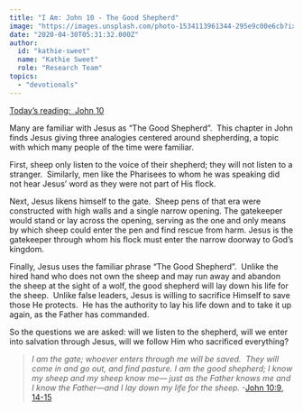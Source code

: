 ```yaml
---
title: "I Am: John 10 - The Good Shepherd"
image: "https://images.unsplash.com/photo-1534113961344-295e9c00e6cb?ixlib=rb-1.2.1&q=85&fm=jpg&crop=entropy&cs=srgb&ixid=eyJhcHBfaWQiOjk2NjF9"
date: "2020-04-30T05:31:32.000Z"
author:
  id: "kathie-sweet"
  name: "Kathie Sweet"
  role: "Research Team"
topics:
  - "devotionals"
---
```

[Today’s reading:  John 10][jhn10]

Many are familiar with Jesus as “The Good Shepherd”.  This chapter in John finds Jesus giving three analogies centered around shepherding, a topic with which many people of the time were familiar.  

First, sheep only listen to the voice of their shepherd; they will not listen to a stranger.  Similarly, men like the Pharisees to whom he was speaking did not hear Jesus’ word as they were not part of His flock.  

Next, Jesus likens himself to the gate.  Sheep pens of that era were constructed with high walls and a single narrow opening. The gatekeeper would stand or lay across the opening, serving as the one and only means by which sheep could enter the pen and find rescue from harm. Jesus is the gatekeeper through whom his flock must enter the narrow doorway to God’s kingdom. 

Finally, Jesus uses the familiar phrase “The Good Shepherd”.  Unlike the hired hand who does not own the sheep and may run away and abandon the sheep at the sight of a wolf, the good shepherd will lay down his life for the sheep.  Unlike false leaders, Jesus is willing to sacrifice Himself to save those He protects.  He has the authority to lay his life down and to take it up again, as the Father has commanded.

So the questions we are asked: will we listen to the shepherd, will we enter into salvation through Jesus, will we follow Him who sacrificed everything?

> _I am the gate; whoever enters through me will be saved.  They will come in and go out, and find pasture. I am the good shepherd; I know my sheep and my sheep know me— just as the Father knows me and I know the Father—and I lay down my life for the sheep._ -[John 10:9, 14-15][jhn109]

[jhn10]: https://www.bible.com/111/jhn.10
[jhn109]: https://www.bible.com/111/jhn.10.9,14-15

